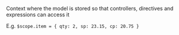 Context where the model is stored so that controllers, directives and expressions can access it

E.g.
``
$scope.item = {
	qty: 2,
	sp: 23.15,
	cp: 20.75
}
``
